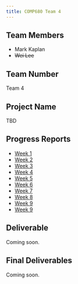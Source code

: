 ```yaml
---
title: COMP680 Team 4
---
```


## Team Members
- Mark Kaplan
- ~~Wei Lee~~

## Team Number
Team 4

## Project Name
TBD

## Progress Reports
- [Week 1](progress-reports/week_01.xlsx)
- [Week 2](progress-reports/week_02.xlsx)
- [Week 3](progress-reports/week_03.xlsx)
- [Week 4](progress-reports/week_04.xlsx)
- [Week 5](progress-reports/week_05.xlsx)
- [Week 6](progress-reports/week_06.xlsx)
- [Week 7](progress-reports/week_07.xlsx)
- [Week 8](progress-reports/week_08.xlsx)
- [Week 9](progress-reports/week_09.xlsx)
- [Week 9](progress-reports/week_10.xlsx)


## Deliverable
Coming soon.
<!-- Functional requirements, UML diagrams, manuals, macro designs, micro designs, any other related documentation. -->

## Final Deliverables
Coming soon.
<!-- Seminar paper, etc. -->
